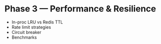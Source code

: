 # Phase 3 — Performance & Resilience
- In-proc LRU vs Redis TTL
- Rate limit strategies
- Circuit breaker
- Benchmarks
